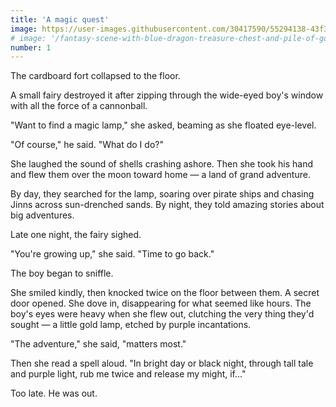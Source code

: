 ```yaml
---
title: 'A magic quest'
image: https://user-images.githubusercontent.com/30417590/55294138-43f3dd80-53cc-11e9-96c2-3c7f2977c24a.jpg
# image: '/fantasy-scene-with-blue-dragon-treasure-chest-and-pile-of-golden-coins-d-illustration-707801968.jpg'
number: 1
---
```


The cardboard fort collapsed to the floor.

A small fairy destroyed it after zipping through the wide-eyed boy's window with all the force of a cannonball. 

"Want to find a magic lamp," she asked, beaming as she floated eye-level.

"Of course," he said. "What do I do?"

She laughed the sound of shells crashing ashore. Then she took his hand and flew them over the moon toward home — a land of grand adventure. 

By day, they searched for the lamp, soaring over pirate ships and chasing Jinns across sun-drenched sands. By night, they told amazing stories about big adventures. 

Late one night, the fairy sighed. 

"You're growing up," she said. "Time to go back." 

The boy began to sniffle.

She smiled kindly, then knocked twice on the floor between them. A secret door opened. She dove in, disappearing for what seemed like hours. The boy's eyes were heavy when she flew out, clutching the very thing they'd sought — a little gold lamp, etched by purple incantations. 

"The adventure," she said, "matters most." 

Then she read a spell aloud. "In bright day or black night, through tall tale and purple light, rub me twice and release my might, if..." 

Too late. He was out.
